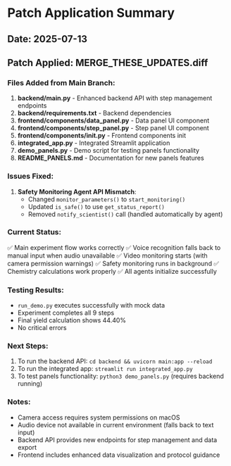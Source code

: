 # Patch Application Summary

## Date: 2025-07-13

## Patch Applied: MERGE_THESE_UPDATES.diff

### Files Added from Main Branch:
1. **backend/main.py** - Enhanced backend API with step management endpoints
2. **backend/requirements.txt** - Backend dependencies
3. **frontend/components/data_panel.py** - Data panel UI component
4. **frontend/components/step_panel.py** - Step panel UI component
5. **frontend/components/__init__.py** - Frontend components init
6. **integrated_app.py** - Integrated Streamlit application
7. **demo_panels.py** - Demo script for testing panels functionality
8. **README_PANELS.md** - Documentation for new panels features

### Issues Fixed:
1. **Safety Monitoring Agent API Mismatch**:
   - Changed `monitor_parameters()` to `start_monitoring()`
   - Updated `is_safe()` to use `get_status_report()`
   - Removed `notify_scientist()` call (handled automatically by agent)

### Current Status:
✅ Main experiment flow works correctly
✅ Voice recognition falls back to manual input when audio unavailable
✅ Video monitoring starts (with camera permission warnings)
✅ Safety monitoring runs in background
✅ Chemistry calculations work properly
✅ All agents initialize successfully

### Testing Results:
- `run_demo.py` executes successfully with mock data
- Experiment completes all 9 steps
- Final yield calculation shows 44.40%
- No critical errors

### Next Steps:
1. To run the backend API: `cd backend && uvicorn main:app --reload`
2. To run the integrated app: `streamlit run integrated_app.py`
3. To test panels functionality: `python3 demo_panels.py` (requires backend running)

### Notes:
- Camera access requires system permissions on macOS
- Audio device not available in current environment (falls back to text input)
- Backend API provides new endpoints for step management and data export
- Frontend includes enhanced data visualization and protocol guidance